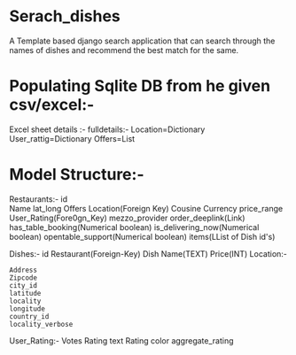 # Serach_dishes
A Template based django search application that can search through the names of dishes and recommend the best match for the same.
# Populating Sqlite DB from he given csv/excel:-
Excel sheet details :-
fulldetails:-
    Location=Dictionary
    User_rattig=Dictionary
    Offers=List
# Model Structure:-
Restaurants:-
    id  
    Name
    lat_long
    Offers
    Location(Foreign Key)
    Cousine
    Currency
    price_range
    User_Rating(Fore0gn_Key)
    mezzo_provider
    order_deeplink(Link)
    has_table_booking(Numerical boolean)
    is_delivering_now(Numerical boolean)
    opentable_support(Numerical boolean)
    items(LList of Dish id's)

Dishes:-
    id
    Restaurant(Foreign-Key)
    Dish Name(TEXT)
    Price(INT)
Location:-
   
    Address
    Zipcode
    city_id
    latitude
    locality
    longitude
    country_id
    locality_verbose
User_Rating:-
    Votes
    Rating text
    Rating color
    aggregate_rating